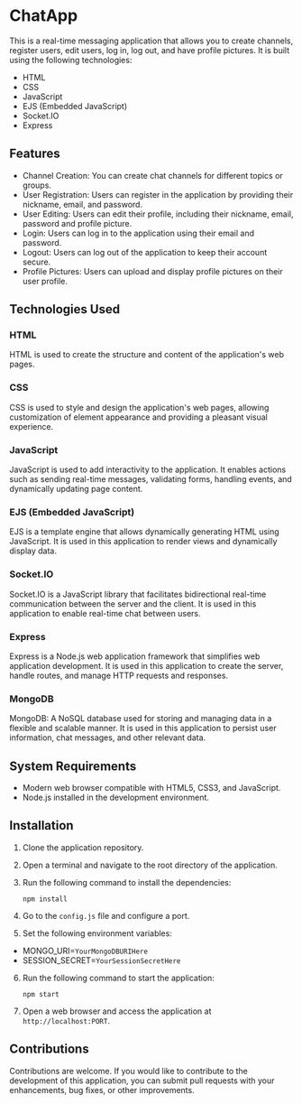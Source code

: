 # ChatApp

This is a real-time messaging application that allows you to create channels, register users, edit users, log in, log out, and have profile pictures. It is built using the following technologies:

- HTML
- CSS
- JavaScript
- EJS (Embedded JavaScript)
- Socket.IO
- Express

## Features

- Channel Creation: You can create chat channels for different topics or groups.
- User Registration: Users can register in the application by providing their nickname, email, and password.
- User Editing: Users can edit their profile, including their nickname, email, password and profile picture.
- Login: Users can log in to the application using their email and password.
- Logout: Users can log out of the application to keep their account secure.
- Profile Pictures: Users can upload and display profile pictures on their user profile.

## Technologies Used

### HTML
HTML is used to create the structure and content of the application's web pages.

### CSS
CSS is used to style and design the application's web pages, allowing customization of element appearance and providing a pleasant visual experience.

### JavaScript
JavaScript is used to add interactivity to the application. It enables actions such as sending real-time messages, validating forms, handling events, and dynamically updating page content.

### EJS (Embedded JavaScript)
EJS is a template engine that allows dynamically generating HTML using JavaScript. It is used in this application to render views and dynamically display data.

### Socket.IO
Socket.IO is a JavaScript library that facilitates bidirectional real-time communication between the server and the client. It is used in this application to enable real-time chat between users.

### Express
Express is a Node.js web application framework that simplifies web application development. It is used in this application to create the server, handle routes, and manage HTTP requests and responses.

### MongoDB
MongoDB: A NoSQL database used for storing and managing data in a flexible and scalable manner. It is used in this application to persist user information, chat messages, and other relevant data.

## System Requirements

- Modern web browser compatible with HTML5, CSS3, and JavaScript.
- Node.js installed in the development environment.

## Installation

1. Clone the application repository.
2. Open a terminal and navigate to the root directory of the application.
3. Run the following command to install the dependencies:

   ```
   npm install
   ```

4. Go to the `config.js` file and configure a port.

5. Set the following environment variables:
- MONGO_URI=`YourMongoDBURIHere`
- SESSION_SECRET=`YourSessionSecretHere`

6. Run the following command to start the application:

   ```
   npm start
   ```

7. Open a web browser and access the application at `http://localhost:PORT`.

## Contributions

Contributions are welcome. If you would like to contribute to the development of this application, you can submit pull requests with your enhancements, bug fixes, or other improvements.